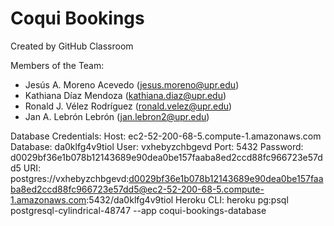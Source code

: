 # Coqui Bookings
Created by GitHub Classroom

Members of the Team: 
  - Jesús A. Moreno Acevedo (jesus.moreno@upr.edu)
  - Kathiana Díaz Mendoza (kathiana.diaz@upr.edu)
  - Ronald J. Vélez Rodríguez (ronald.velez@upr.edu)
  - Jan A. Lebrón Lebrón (jan.lebron2@upr.edu)

Database Credentials:
  Host: ec2-52-200-68-5.compute-1.amazonaws.com
  Database: da0klfg4v9tiol
  User: vxhebyzchbgevd
  Port: 5432
  Password: d0029bf36e1b078b12143689e90dea0be157faaba8ed2ccd88fc966723e57dd5
  URI: postgres://vxhebyzchbgevd:d0029bf36e1b078b12143689e90dea0be157faaba8ed2ccd88fc966723e57dd5@ec2-52-200-68-5.compute-1.amazonaws.com:5432/da0klfg4v9tiol
  Heroku CLI: heroku pg:psql postgresql-cylindrical-48747 --app coqui-bookings-database

